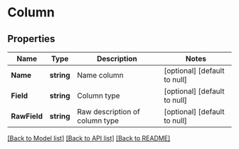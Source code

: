 # Column

## Properties
Name | Type | Description | Notes
------------ | ------------- | ------------- | -------------
**Name** | **string** | Name column | [optional] [default to null]
**Field** | **string** | Column type | [optional] [default to null]
**RawField** | **string** | Raw description of column type | [optional] [default to null]

[[Back to Model list]](../README.md#documentation-for-models) [[Back to API list]](../README.md#documentation-for-api-endpoints) [[Back to README]](../README.md)


